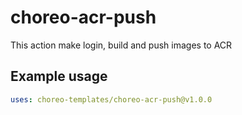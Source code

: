 # choreo-acr-push

This action make login,  build and push images to ACR

## Example usage

```yaml
uses: choreo-templates/choreo-acr-push@v1.0.0

```
